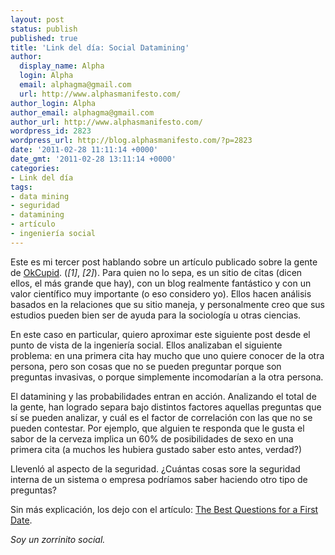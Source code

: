 ```yaml
---
layout: post
status: publish
published: true
title: 'Link del día: Social Datamining'
author:
  display_name: Alpha
  login: Alpha
  email: alphagma@gmail.com
  url: http://www.alphasmanifesto.com/
author_login: Alpha
author_email: alphagma@gmail.com
author_url: http://www.alphasmanifesto.com/
wordpress_id: 2823
wordpress_url: http://blog.alphasmanifesto.com/?p=2823
date: '2011-02-28 11:11:14 +0000'
date_gmt: '2011-02-28 13:11:14 +0000'
categories:
- Link del día
tags:
- data mining
- seguridad
- datamining
- artículo
- ingeniería social
---
```


Este es mi tercer post hablando sobre un artículo publicado sobre la gente de [OkCupid](http://www.okcupid.com/). (_[1]_, _[2]_). Para quien no lo sepa, es un sitio de citas (dicen ellos, el más grande que hay), con un blog realmente fantástico y con un valor científico muy importante (o eso considero yo). Ellos hacen análisis basados en la relaciones que su sitio maneja, y personalmente creo que sus estudios pueden bien ser de ayuda para la sociología u otras ciencias.

En este caso en particular, quiero aproximar este siguiente post desde el punto de vista de la ingeniería social. Ellos analizaban el siguiente problema: en una primera cita hay mucho que uno quiere conocer de la otra persona, pero son cosas que no se pueden preguntar porque son preguntas invasivas, o porque simplemente incomodarían a la otra persona.

El datamining y las probabilidades entran en acción. Analizando el total de la gente, han logrado separa bajo distintos factores aquellas preguntas que sí se pueden analizar, y cuál es el factor de correlación con las que no se pueden contestar. Por ejemplo, que alguien te responda que le gusta el sabor de la cerveza implica un 60% de posibilidades de sexo en una primera cita (a muchos les hubiera gustado saber esto antes, verdad?)

Llevenló al aspecto de la seguridad.  ¿Cuántas cosas sore la seguridad interna de un sistema o empresa podríamos saber haciendo otro tipo de preguntas?

Sin más explicación, los dejo con el artículo: [The Best Questions for a First Date](http://blog.okcupid.com/index.php/the-best-questions-for-first-dates/).

_Soy un zorrinito social._
